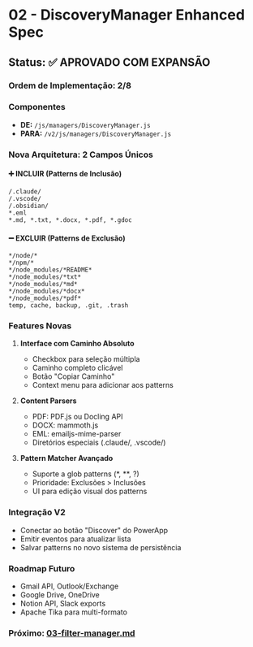 # 02 - DiscoveryManager Enhanced Spec

## Status: ✅ APROVADO COM EXPANSÃO

### Ordem de Implementação: 2/8

### Componentes
- **DE:** `/js/managers/DiscoveryManager.js`
- **PARA:** `/v2/js/managers/DiscoveryManager.js`

### Nova Arquitetura: 2 Campos Únicos

#### ➕ INCLUIR (Patterns de Inclusão)
```
/.claude/
/.vscode/
/.obsidian/
*.eml
*.md, *.txt, *.docx, *.pdf, *.gdoc
```

#### ➖ EXCLUIR (Patterns de Exclusão)
```
*/node/*
*/npm/*
*/node_modules/*README*
*/node_modules/*txt*
*/node_modules/*md*
*/node_modules/*docx*
*/node_modules/*pdf*
temp, cache, backup, .git, .trash
```

### Features Novas
1. **Interface com Caminho Absoluto**
   - Checkbox para seleção múltipla
   - Caminho completo clicável
   - Botão "Copiar Caminho"
   - Context menu para adicionar aos patterns

2. **Content Parsers**
   - PDF: PDF.js ou Docling API
   - DOCX: mammoth.js
   - EML: emailjs-mime-parser
   - Diretórios especiais (.claude/, .vscode/)

3. **Pattern Matcher Avançado**
   - Suporte a glob patterns (*, **, ?)
   - Prioridade: Exclusões > Inclusões
   - UI para edição visual dos patterns

### Integração V2
- Conectar ao botão "Discover" do PowerApp
- Emitir eventos para atualizar lista
- Salvar patterns no novo sistema de persistência

### Roadmap Futuro
- Gmail API, Outlook/Exchange
- Google Drive, OneDrive
- Notion API, Slack exports
- Apache Tika para multi-formato

### Próximo: [03-filter-manager.md](./03-filter-manager.md)